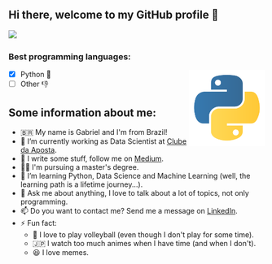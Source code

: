 ## Hi there, welcome to my GitHub profile 👋

<img src="https://imgur.com/Sf5zaQC" width="400">

### Best programming languages:
<img  align="right" src="python_logo.png" width="150">

- [x] Python :snake:
- [ ] Other  :thumbsdown:

## Some information about me:

- :brazil: My name is Gabriel and I'm from Brazil!
- :game_die: I’m currently working as Data Scientist at [Clube da Aposta](https://clubedaposta.com/).
- :pencil: I write some stuff, follow me on [Medium](https://medium.com/@gabriel1991).
- :student: I'm pursuing a master's degree.
- 🌱 I’m learning Python, Data Science and Machine Learning (well, the learning path is a lifetime journey...).
- 💬 Ask me about anything, I love to talk about a lot of topics, not only programming.
- 📫 Do you want to contact me? Send me a message on [LinkedIn](https://www.linkedin.com/in/gabrielfonseca91/).
- ⚡ Fun fact:
  - :volleyball: I love to play volleyball (even though I don't play for some time).
  - :jp: I watch too much animes when I have time (and when I don't).
  - :laughing: I love memes.

